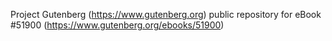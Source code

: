 Project Gutenberg (https://www.gutenberg.org) public repository for
eBook #51900 (https://www.gutenberg.org/ebooks/51900)
